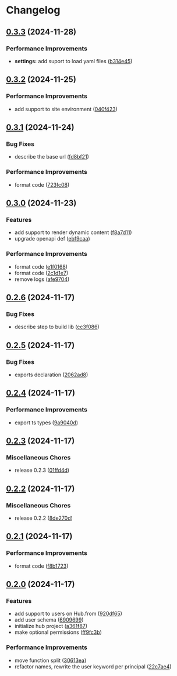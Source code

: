 # Changelog

## [0.3.3](https://github.com/JonDotsoy/ondina/compare/hub-v0.3.2...hub-v0.3.3) (2024-11-28)


### Performance Improvements

* **settings:** add suport to load yaml files ([b314e45](https://github.com/JonDotsoy/ondina/commit/b314e45ca4ab92337c624d2c935ca8f01f08e64c))

## [0.3.2](https://github.com/JonDotsoy/ondina/compare/hub-v0.3.1...hub-v0.3.2) (2024-11-25)


### Performance Improvements

* add support to site environment ([040f423](https://github.com/JonDotsoy/ondina/commit/040f4234a859af7e47c10e57bf65b0d24da09f79))

## [0.3.1](https://github.com/JonDotsoy/ondina/compare/hub-v0.3.0...hub-v0.3.1) (2024-11-24)


### Bug Fixes

* describe the base url ([fd8bf21](https://github.com/JonDotsoy/ondina/commit/fd8bf2181b910e9514b5d8e99a7f7fcae7c1dfc5))


### Performance Improvements

* format code ([723fc08](https://github.com/JonDotsoy/ondina/commit/723fc087519945c9036ed2b49b88005d25d887d6))

## [0.3.0](https://github.com/JonDotsoy/ondina/compare/hub-v0.2.6...hub-v0.3.0) (2024-11-23)


### Features

* add support to render dynamic content ([f8a7d11](https://github.com/JonDotsoy/ondina/commit/f8a7d11ec56e9830c9514398d2f7faf0fe12fd93))
* upgrade openapi def ([ebf9caa](https://github.com/JonDotsoy/ondina/commit/ebf9caac9b221699125a30dbc28192f12d01af33))


### Performance Improvements

* format code ([e1f0168](https://github.com/JonDotsoy/ondina/commit/e1f01688c43e06309aed06da6676bddd22904bf9))
* format code ([2c1d1e7](https://github.com/JonDotsoy/ondina/commit/2c1d1e78648c0518f44219e46eea656018ec886a))
* remove logs ([afe9704](https://github.com/JonDotsoy/ondina/commit/afe9704cc9f1094dc2e90276c836341ddd061179))

## [0.2.6](https://github.com/JonDotsoy/ondina/compare/hub-v0.2.5...hub-v0.2.6) (2024-11-17)


### Bug Fixes

* describe step to build lib ([cc3f086](https://github.com/JonDotsoy/ondina/commit/cc3f08659e55b44be734e51cc9c8471a32379e4c))

## [0.2.5](https://github.com/JonDotsoy/ondina/compare/hub-v0.2.4...hub-v0.2.5) (2024-11-17)


### Bug Fixes

* exports declaration ([2062ad8](https://github.com/JonDotsoy/ondina/commit/2062ad839456c7579bb05bdcfb560441804fbafd))

## [0.2.4](https://github.com/JonDotsoy/ondina/compare/hub-v0.2.3...hub-v0.2.4) (2024-11-17)


### Performance Improvements

* export ts types ([9a9040d](https://github.com/JonDotsoy/ondina/commit/9a9040dff9037d2ea85d6546f8a47eacae7a1f62))

## [0.2.3](https://github.com/JonDotsoy/ondina/compare/hub-v0.2.2...hub-v0.2.3) (2024-11-17)


### Miscellaneous Chores

* release 0.2.3 ([01ffd4d](https://github.com/JonDotsoy/ondina/commit/01ffd4d95fbf868a5bc9554c82039a51e04ef214))

## [0.2.2](https://github.com/JonDotsoy/ondina/compare/hub-v0.2.1...hub-v0.2.2) (2024-11-17)


### Miscellaneous Chores

* release 0.2.2 ([8de270d](https://github.com/JonDotsoy/ondina/commit/8de270dc6a808a662fab97612269b9de545c9581))

## [0.2.1](https://github.com/JonDotsoy/ondina/compare/hub-v0.2.0...hub-v0.2.1) (2024-11-17)


### Performance Improvements

* format code ([f8b1723](https://github.com/JonDotsoy/ondina/commit/f8b1723ee49aa4bb750b32d91009f6f24085c5a6))

## [0.2.0](https://github.com/JonDotsoy/ondina/compare/hub-v0.1.0...hub-v0.2.0) (2024-11-17)


### Features

* add support to users on Hub.from ([920df65](https://github.com/JonDotsoy/ondina/commit/920df65d1d2723771d7c6a32f5823a1945491d31))
* add user schema ([6909699](https://github.com/JonDotsoy/ondina/commit/69096995b232d689643f2241d19a58b0fd1141a0))
* initialize hub project ([a361f87](https://github.com/JonDotsoy/ondina/commit/a361f879b5c024dd0bcff66663ef06fd98fc1a2c))
* make optional permissions ([ff9fc3b](https://github.com/JonDotsoy/ondina/commit/ff9fc3b4ce61e225701d2bae2fc4eade2921a824))


### Performance Improvements

* move function split ([30613ea](https://github.com/JonDotsoy/ondina/commit/30613ea0e79eb9a4f3a82f731f6b7c51b1297c71))
* refactor names, rewrite the user keyword per principal ([22c7ae4](https://github.com/JonDotsoy/ondina/commit/22c7ae497e427cf1c67339d118e0bd816e0919b1))
